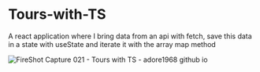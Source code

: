 # Tours-with-TS
A react application where I bring data from an api with fetch, save this data in a state with useState and iterate it with the array map method

![FireShot Capture 021 - Tours with TS - adore1968 github io](https://github.com/adore1968/Tours-with-TS/assets/101434158/32cd3a3a-65db-45d8-aee8-45f0b5a1d37a)
